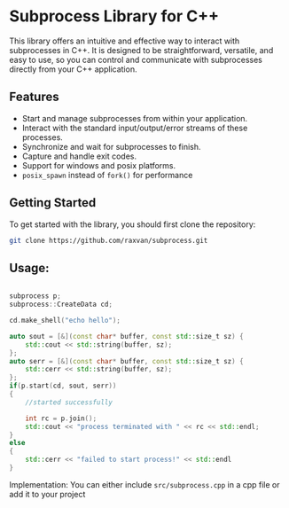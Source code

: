 # Subprocess Library for C++

This library offers an intuitive and effective way to interact with subprocesses in C++. It is designed to be straightforward, versatile, and easy to use, so you can control and communicate with subprocesses directly from your C++ application.

## Features

- Start and manage subprocesses from within your application.
- Interact with the standard input/output/error streams of these processes.
- Synchronize and wait for subprocesses to finish.
- Capture and handle exit codes.
- Support for windows and posix platforms.
- `posix_spawn` instead of `fork()` for performance

## Getting Started

To get started with the library, you should first clone the repository:

```bash
git clone https://github.com/raxvan/subprocess.git
```

## Usage:

```cpp

subprocess p;
subprocess::CreateData cd;

cd.make_shell("echo hello");

auto sout = [&](const char* buffer, const std::size_t sz) {
	std::cout << std::string(buffer, sz);
};
auto serr = [&](const char* buffer, const std::size_t sz) {
	std::cerr << std::string(buffer, sz);
};
if(p.start(cd, sout, serr))
{
	//started successfully

	int rc = p.join();
	std::cout << "process terminated with " << rc << std::endl;
}
else
{
	std::cerr << "failed to start process!" << std::endl
}


```

Implementation:
You can either include `src/subprocess.cpp` in a cpp file or add it to your project
